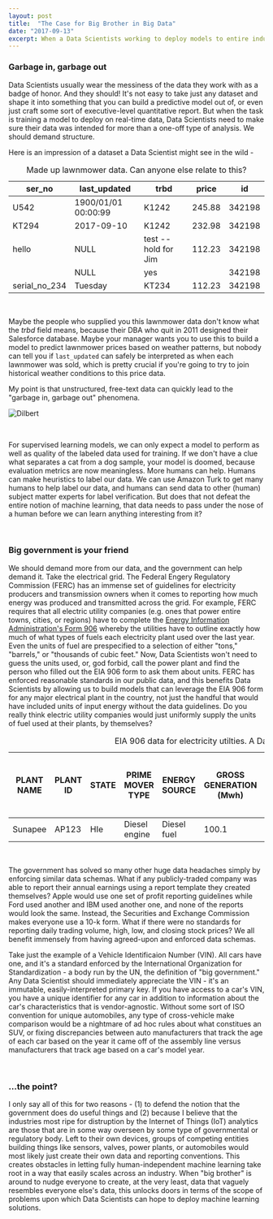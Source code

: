 ```yaml
---
layout: post
title:  "The Case for Big Brother in Big Data"
date: "2017-09-13"
excerpt: When a Data Scientists working to deploy models to entire industries or fleets should demand structure from their data. Big government, "big brother," what have you, can and should help us get to the next plateau when it comes to scaling machine learning applications beyond just one-off use cases and models.
---
```


### Garbage in, garbage out

Data Scientists usually wear the messiness of the data they work with as a badge of honor. And they should! It's not easy to take just any dataset and shape it into something that you can build a predictive model out of, or even just craft some sort of executive-level quantitative report. But when the task is training a model to deploy on real-time data, Data Scientists need to make sure their data was intended for more than a one-off type of analysis. We should demand structure.

Here is an impression of a dataset a Data Scientist might see in the wild -

<table>
  <caption>Made up lawnmower data. Can anyone else relate to this?</caption>
  <thead>
    <tr>
      <th>ser_no</th>
      <th>last_updated</th>
      <th>trbd</th>
      <th>price</th>
      <th>id</th>
    </tr>
  </thead>
  <tbody>
    <tr>
      <td>U542</td>
      <td>1900/01/01 00:00:99</td>
      <td>K1242</td>
      <td>245.88</td>
      <td>342198</td>
    </tr>
    <tr>
      <td>KT294</td>
      <td>2017-09-10</td>
      <td>K1242</td>
      <td>232.98</td>
      <td>342198</td>
    </tr>
    <tr>
      <td>hello</td>
      <td>NULL</td>
      <td>test -- hold for Jim</td>
      <td>112.23</td>
      <td>342198</td>
    </tr>
    <tr>
      <td></td>
      <td>NULL</td>
      <td>yes</td>
      <td></td>
      <td>342198</td>
    </tr>
    <tr>
      <td>serial_no_234</td>
      <td>Tuesday</td>
      <td>KT234</td>
      <td>112.23</td>
      <td>342198</td>
    </tr>
  </tbody>
</table>

<br>

Maybe the people who supplied you this lawnmower data don't know what the *trbd* field means, because their DBA who quit in 2011 designed their Salesforce database. Maybe your manager wants you to use this to build a model to predict lawnmower prices based on weather patterns, but nobody can tell you if `last_updated` can safely be interpreted as when each lawnmower was sold, which is pretty crucial if you're going to try to join historical weather conditions to this price data.

My point is that unstructured, free-text data can quickly lead to the "garbage in, garbage out" phenomena.

![Dilbert](http://alison.dbsdataprojects.com/wp-content/uploads/sites/82/2016/04/cartoon-metadata.png)	

<br>

For supervised learning models, we can only expect a model to perform as well as quality of the labeled data used for training. If we don't have a clue what separates a cat from a dog sample, your model is doomed, because evaluation metrics are now meaningless. More humans can help. Humans can make heuristics to label our data. We can use Amazon Turk to get many humans to help label our data, and humans can send data to other (human) subject matter experts for label verification. But does that not defeat the entire notion of machine learning, that data needs to pass under the nose of a human before we can learn anything interesting from it?

<br>

### Big government is your friend

We should demand more from our data, and the government can help demand it. Take the electrical grid. The Federal Engery Regulatory Commission (FERC) has an immense set of guidelines for electricity producers and transmission owners when it comes to reporting how much energy was produced and transmitted across the grid. For example, FERC requires that all electric utility companies (e.g. ones that power entire towns, cities, or regions) have to complete the [Energy Information Administration's Form 906](https://www.eia.gov/electricity/2008forms/906-923crosswalk.xls) whereby the utilities have to outline exactly how much of what types of fuels each electricity plant used over the last year. Even the units of fuel are prespecified to a selection of either "tons," "barrels," or "thousands of cubic feet." Now, Data Scientists won't need to guess the units used, or, god forbid, call the power plant and find the person who filled out the EIA 906 form to ask them about units. FERC has enforced reasonable standards in our public data, and this benefits Data Scientists by allowing us to build models that can leverage the EIA 906 form for any major electrical plant in the country, not just the handful that would have included units of input energy without the data guidelines. Do you really think electric utility companies would just uniformly supply the units of fuel used at their plants, by themselves?

<table>
  <caption>EIA 906 data for electricity utilties. A Data Scientist's dream.</caption>
  <thead>
    <tr>
      <th>PLANT NAME</th>
      <th>PLANT ID</th>
      <th>STATE</th>
      <th>PRIME MOVER TYPE</th>
      <th>ENERGY SOURCE</th>
      <th>GROSS GENERATION (Mwh)</th>
      <th>NET GENERATION (Mwh)</th>
      <th>UNITS (Tons, Barrels, or 1000s tons)</th>
      <th>STOCKS AT END OF PERIOD</th>
      <th>HEAT CONTENT PER UNIT OF FUEL (Million Btu)</th>
    </tr>
  </thead>
  <tbody>
    <tr>
      <td>Sunapee</td>
      <td>AP123</td>
      <td>HIe</td>
      <td>Diesel engine</td>
      <td>Diesel fuel</td>
      <td>100.1</td>
      <td>12.5</td>
      <td>Barrels</td>
      <td>34.1</td>
      <td>6832.22</td>
    </tr>
  </tbody>
</table>

<br>

The government has solved so many other huge data headaches simply by enforcing similar data schemas. What if any publicly-traded company was able to report their annual earnings using a report template they created themselves? Apple would use one set of profit reporting guidelines while Ford used another and IBM used another one, and none of the reports would look the same. Instead, the Securities and Exchange Commission makes everyone use a 10-k form. What if there were no standards for reporting daily trading volume, high, low, and closing stock prices? We all benefit immensely from having agreed-upon and enforced data schemas.

Take just the example of a Vehicle Identificaion Number (VIN). All cars have one, and it's a standard enforced by the International Organization for Standardization - a body run by the UN, the definition of "big government." Any Data Scientist should immediately appreciate the VIN - it's an immutable, easily-interpreted primary key. If you have access to a car's VIN, you have a unique identifier for any car in addition to information about the car's characteristics that is vendor-agnostic. Without some sort of ISO convention for unique automobiles, any type of cross-vehicle make comparison would be a nightmare of ad hoc rules about what constitues an SUV, or fixing discrepancies between auto manufacturers that track the age of each car based on the year it came off of the assembly line versus manufacturers that track age based on a car's model year.

<br>

### ...the point?

I only say all of this for two reasons - (1) to defend the notion that the government does do useful things and (2) because I believe that the industries most ripe for distruption by the Internet of Things (IoT) analytics are those that are in some way overseen by some type of governmental or regulatory body. Left to their own devices, groups of competing entities building things like sensors, valves, power plants, or automobiles would most likely just create their own data and reporting conventions. This creates obstacles in letting fully human-independent machine learning take root in a way that easily scales across an industry. When "big brother" is around to nudge everyone to create, at the very least, data that vaguely resembles everyone else's data, this unlocks doors in terms of the scope of problems upon which Data Scientists can hope to deploy machine learning solutions.









